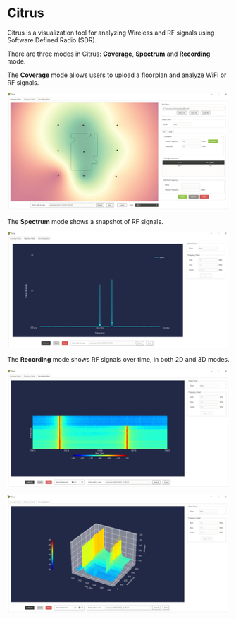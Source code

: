 # Citrus

Citrus is a visualization tool for analyzing Wireless and RF signals using Software Defined Radio (SDR).

There are three modes in Citrus: **Coverage**, **Spectrum** and **Recording** mode.

The **Coverage** mode allows users to upload a floorplan and analyze WiFi or RF signals.

![Coverage Mode](assets/citrus_coverage.jpg)

The **Spectrum** mode shows a snapshot of RF signals.

![Spectrum Mode](assets/citrus_spectrum.jpg)

The **Recording** mode shows RF signals over time, in both 2D and 3D modes.

![Recording Mode 2D](assets/citrus_recording_2d.jpg)

![Recording Mode 3D](assets/citrus_recording_3d.jpg)
